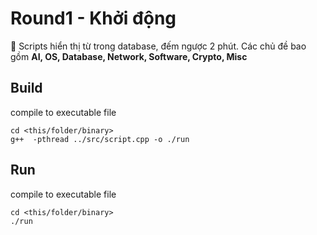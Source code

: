 # **Round1 - Khởi động**
🚀 Scripts hiển thị từ trong database, đếm ngược 2 phút. Các chủ đề bao gồm **AI, OS, Database, Network, Software, Crypto, Misc**
## **Build**
compile to executable file
```
cd <this/folder/binary>
g++  -pthread ../src/script.cpp -o ./run 
```
## **Run**
compile to executable file
```
cd <this/folder/binary>
./run
```
